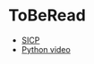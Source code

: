 # ToBeRead

* [SICP](http://mitpress.mit.edu/sicp/)
* [Python video](https://www.youtube.com/watch?v=g0gNWGg2JxM)
